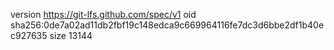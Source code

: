 version https://git-lfs.github.com/spec/v1
oid sha256:0de7a02ad11db2fbf19c148edca9c669964116fe7dc3d6bbe2df1b40ec927635
size 13144
